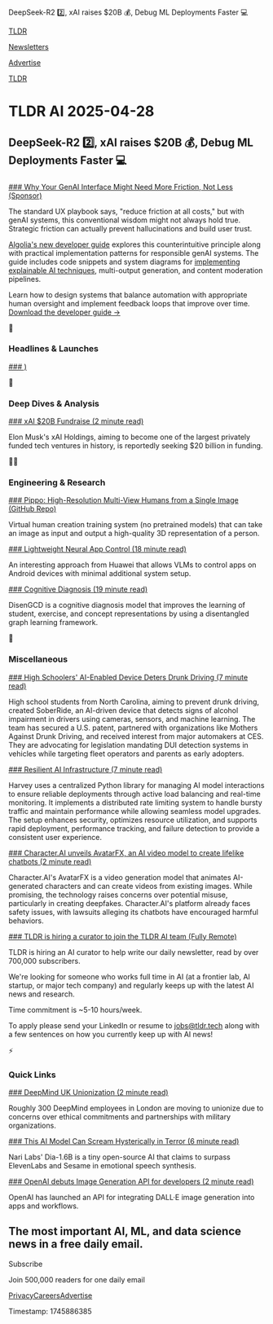 DeepSeek-R2 2️⃣, xAI raises $20B 💰, Debug ML Deployments Faster 💻

[TLDR](/)

[Newsletters](/newsletters)

[Advertise](https://advertise.tldr.tech/)

[TLDR](/)

# TLDR AI 2025-04-28

## DeepSeek-R2 2️⃣, xAI raises $20B 💰, Debug ML Deployments Faster 💻

### 

[### Why Your GenAI Interface Might Need More Friction, Not Less (Sponsor)](https://resources.algolia.com/ai-search/ebook-designing-gen-ai-systems?utm_campaign=tldr_global_wnet_ecomm_reach&amp;utm_medium=display&amp;utm_source=tldr&amp;utm_content=tldr_global_wnet&amp;utm_term=ebo-designing-gen-ai-systems&amp;utm_camp_parent=wnet&amp;utm_2nd_camp=ecomm&amp;utm_region=global&amp;utm_goal=reach&amp;utm_creative_format=prmrynwsl&amp;utm_model=cpm&amp;utm_marketing_tactic=reach)

The standard UX playbook says, "reduce friction at all costs," but with genAI systems, this conventional wisdom might not always hold true. Strategic friction can actually prevent hallucinations and build user trust.

[Algolia's new developer guide](https://resources.algolia.com/ai-search/ebook-designing-gen-ai-systems?utm_campaign=tldr_global_wnet_ecomm_reach&utm_medium=display&utm_source=tldr&utm_content=tldr_global_wnet&utm_term=ebo-designing-gen-ai-systems&utm_camp_parent=wnet&utm_2nd_camp=ecomm&utm_region=global&utm_goal=reach&utm_creative_format=prmrynwsl&utm_model=cpm&utm_marketing_tactic=reach) explores this counterintuitive principle along with practical implementation patterns for responsible genAI systems. The guide includes code snippets and system diagrams for [implementing explainable AI techniques](https://resources.algolia.com/ai-search/ebook-designing-gen-ai-systems?utm_campaign=tldr_global_wnet_ecomm_reach&utm_medium=display&utm_source=tldr&utm_content=tldr_global_wnet&utm_term=ebo-designing-gen-ai-systems&utm_camp_parent=wnet&utm_2nd_camp=ecomm&utm_region=global&utm_goal=reach&utm_creative_format=prmrynwsl&utm_model=cpm&utm_marketing_tactic=reach), multi-output generation, and content moderation pipelines.

Learn how to design systems that balance automation with appropriate human oversight and implement feedback loops that improve over time. [Download the developer guide →](https://resources.algolia.com/ai-search/ebook-designing-gen-ai-systems?utm_campaign=tldr_global_wnet_ecomm_reach&utm_medium=display&utm_source=tldr&utm_content=tldr_global_wnet&utm_term=ebo-designing-gen-ai-systems&utm_camp_parent=wnet&utm_2nd_camp=ecomm&utm_region=global&utm_goal=reach&utm_creative_format=prmrynwsl&utm_model=cpm&utm_marketing_tactic=reach)

🚀

### Headlines & Launches

[### )](https://deepseek.ai/blog/deepseek-r2-ai-model-launch-2025?utm_source=tldrai)

🧠

### Deep Dives & Analysis

[### xAI $20B Fundraise (2 minute read)](https://techcrunch.com/2025/04/25/musks-xai-holdings-is-reportedly-raising-the-second-largest-private-funding-round-ever/?utm_source=tldrai)

Elon Musk's xAI Holdings, aiming to become one of the largest privately funded tech ventures in history, is reportedly seeking $20 billion in funding.

👨‍💻

### Engineering & Research

[### Pippo: High-Resolution Multi-View Humans from a Single Image (GitHub Repo)](https://github.com/facebookresearch/pippo?utm_source=tldrai)

Virtual human creation training system (no pretrained models) that can take an image as input and output a high-quality 3D representation of a person.

[### Lightweight Neural App Control (18 minute read)](https://arxiv.org/abs/2410.17883?utm_source=tldrai)

An interesting approach from Huawei that allows VLMs to control apps on Android devices with minimal additional system setup.

[### Cognitive Diagnosis (19 minute read)](https://arxiv.org/abs/2410.17564v1?utm_source=tldrai)

DisenGCD is a cognitive diagnosis model that improves the learning of student, exercise, and concept representations by using a disentangled graph learning framework.

🎁

### Miscellaneous

[### High Schoolers' AI-Enabled Device Deters Drunk Driving (7 minute read)](https://spectrum.ieee.org/students-device-deters-drunk-driving?utm_source=tldrai)

High school students from North Carolina, aiming to prevent drunk driving, created SoberRide, an AI-driven device that detects signs of alcohol impairment in drivers using cameras, sensors, and machine learning. The team has secured a U.S. patent, partnered with organizations like Mothers Against Drunk Driving, and received interest from major automakers at CES. They are advocating for legislation mandating DUI detection systems in vehicles while targeting fleet operators and parents as early adopters.

[### Resilient AI Infrastructure (7 minute read)](https://www.harvey.ai/blog/resilient-ai-infrastructure?utm_source=tldrai)

Harvey uses a centralized Python library for managing AI model interactions to ensure reliable deployments through active load balancing and real-time monitoring. It implements a distributed rate limiting system to handle bursty traffic and maintain performance while allowing seamless model upgrades. The setup enhances security, optimizes resource utilization, and supports rapid deployment, performance tracking, and failure detection to provide a consistent user experience.

[### Character.AI unveils AvatarFX, an AI video model to create lifelike chatbots (2 minute read)](https://techcrunch.com/2025/04/22/character-ai-unveils-avatarfx-an-ai-video-model-to-create-lifelike-chatbots?utm_source=tldrai)

Character.AI's AvatarFX is a video generation model that animates AI-generated characters and can create videos from existing images. While promising, the technology raises concerns over potential misuse, particularly in creating deepfakes. Character.AI's platform already faces safety issues, with lawsuits alleging its chatbots have encouraged harmful behaviors.

[### TLDR is hiring a curator to join the TLDR AI team (Fully Remote)](mailto:jobs@tldr.tech?utm_source=tldrai)

TLDR is hiring an AI curator to help write our daily newsletter, read by over 700,000 subscribers.

We're looking for someone who works full time in AI (at a frontier lab, AI startup, or major tech company) and regularly keeps up with the latest AI news and research.

Time commitment is ~5-10 hours/week.

To apply please send your LinkedIn or resume to [jobs@tldr.tech](mailto:jobs@tldr.tech) along with a few sentences on how you currently keep up with AI news!

⚡️

### Quick Links

[### DeepMind UK Unionization (2 minute read)](https://www.reuters.com/sustainability/sustainable-finance-reporting/deepmind-uk-staff-plan-unionise-challenge-deals-with-israel-links-ft-reports-2025-04-26/?utm_source=tldrai)

Roughly 300 DeepMind employees in London are moving to unionize due to concerns over ethical commitments and partnerships with military organizations.

[### This AI Model Can Scream Hysterically in Terror (6 minute read)](https://decrypt.co/316008/ai-model-scream-hysterically-terror?utm_source=tldrai)

Nari Labs' Dia-1.6B is a tiny open-source AI that claims to surpass ElevenLabs and Sesame in emotional speech synthesis.

[### OpenAI debuts Image Generation API for developers (2 minute read)](https://openai.com/index/image-generation-api/?utm_source=tldrai)

OpenAI has launched an API for integrating DALL·E image generation into apps and workflows.

## The most important AI, ML, and data science news in a free daily email.

Subscribe

Join 500,000 readers for one daily email

[Privacy](/privacy)[Careers](https://jobs.ashbyhq.com/tldr.tech)[Advertise](/ai/advertise)

Timestamp: 1745886385